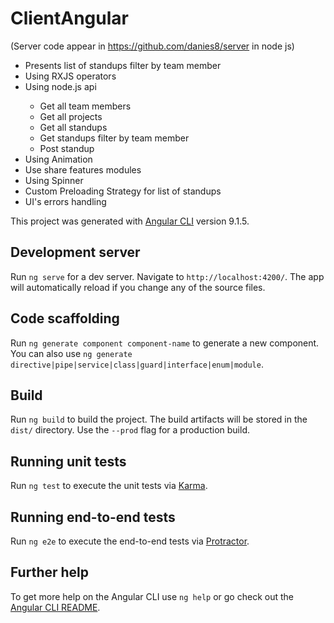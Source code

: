 # ClientAngular
(Server code appear in https://github.com/danies8/server in node js)
<ul>
            <li >Presents list of standups filter by team member</li>
            <li  >Using RXJS operators</li>
            <li >Using node.js api</li>
            <ul>
                <li >Get all team members</li>
                <li> Get all projects</li>
                <li >Get all standups</li>
                <li >Get standups filter by team member</li>
                <li >Post standup</li>
            </ul>
             <li >Using Animation</li>
            <li >Use share features modules</li>
            <li >Using Spinner</li>
            <li >Custom Preloading Strategy for list of standups</li>
            <li>UI's errors handling</li>
          </ul>








This project was generated with [Angular CLI](https://github.com/angular/angular-cli) version 9.1.5.

## Development server

Run `ng serve` for a dev server. Navigate to `http://localhost:4200/`. The app will automatically reload if you change any of the source files.

## Code scaffolding

Run `ng generate component component-name` to generate a new component. You can also use `ng generate directive|pipe|service|class|guard|interface|enum|module`.

## Build

Run `ng build` to build the project. The build artifacts will be stored in the `dist/` directory. Use the `--prod` flag for a production build.

## Running unit tests

Run `ng test` to execute the unit tests via [Karma](https://karma-runner.github.io).

## Running end-to-end tests

Run `ng e2e` to execute the end-to-end tests via [Protractor](http://www.protractortest.org/).

## Further help

To get more help on the Angular CLI use `ng help` or go check out the [Angular CLI README](https://github.com/angular/angular-cli/blob/master/README.md).




